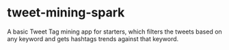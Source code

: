 # tweet-mining-spark
A basic Tweet Tag mining app for starters, which filters the tweets based on any keyword and gets hashtags trends against that keyword.
